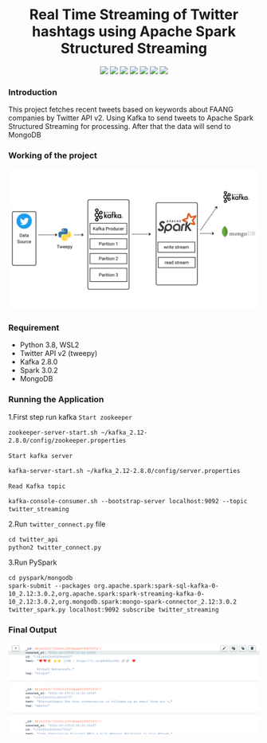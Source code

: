 <h1 align="center">
  <b><center>Real Time Streaming of Twitter hashtags using Apache Spark Structured Streaming<br></b></center>
</h1>
<p align="center">
  <img src="https://img.shields.io/badge/Python-3776AB?style=for-the-badge&logo=python&logoColor=white">
<img src="https://img.shields.io/badge/Apache_Spark-FFFFFF?style=for-the-badge&logo=apachespark&logoColor=#E35A16">
<img src="https://img.shields.io/badge/Shell_Script-121011?style=for-the-badge&logo=gnu-bash&logoColor=white">
<img src="https://img.shields.io/badge/Git-F05032?style=for-the-badge&logo=git&logoColor=white">
<img src="https://img.shields.io/badge/MongoDB-%234ea94b.svg?style=for-the-badge&logo=mongodb&logoColor=white">
<img src="https://img.shields.io/badge/Apache%20Kafka-000?style=for-the-badge&logo=apachekafka">
<img src="https://img.shields.io/badge/Twitter-%231DA1F2.svg?style=for-the-badge&logo=Twitter&logoColor=white">
</p>

### Introduction
This project fetches recent tweets based on keywords about FAANG companies by Twitter API v2. Using Kafka to send tweets to Apache Spark Structured Streaming for processing. After that the data will send to MongoDB
### Working of the project
![workflow](./assets/workflow.png)
### Requirement
- Python 3.8, WSL2
- Twitter API v2 (tweepy)
- Kafka 2.8.0
- Spark 3.0.2
- MongoDB
### Running the Application
1.First step run kafka
`Start zookeeper`
```
zookeeper-server-start.sh ~/kafka_2.12-2.8.0/config/zookeeper.properties
```
`Start kafka server`
```
kafka-server-start.sh ~/kafka_2.12-2.8.0/config/server.properties
```
`Read Kafka topic`
```
kafka-console-consumer.sh --bootstrap-server localhost:9092 --topic twitter_streaming
```
2.Run `twitter_connect.py` file
```
cd twitter_api
python2 twitter_connect.py
```
3.Run PySpark
```
cd pyspark/mongodb
spark-submit --packages org.apache.spark:spark-sql-kafka-0-10_2.12:3.0.2,org.apache.spark:spark-streaming-kafka-0-10_2.12:3.0.2,org.mongodb.spark:mongo-spark-connector_2.12:3.0.2 twitter_spark.py localhost:9092 subscribe twitter_streaming
```
### Final Output
![mongo](./assets/mongo.png)
